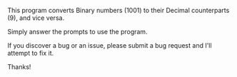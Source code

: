 This program converts Binary numbers (1001) to their Decimal counterparts (9), and vice versa.

Simply answer the prompts to use the program.

If you discover a bug or an issue, please submit a bug request and I'll attempt to fix it.

Thanks!
